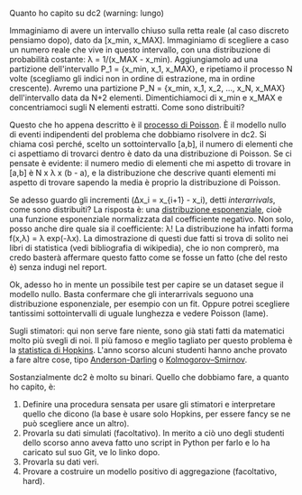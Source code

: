 Quanto ho capito su dc2 (warning: lungo)

Immaginiamo di avere un intervallo chiuso sulla retta reale (al caso discreto pensiamo dopo), dato da [x_min, x_MAX]. Immaginiamo di scegliere a caso un numero reale che vive in questo intervallo, con una distribuzione di probabilità costante: λ = 1/(x_MAX - x_min). Aggiungiamolo ad una partizione dell'intervallo P_1 = {x_min, x_1, x_MAX}, e ripetiamo il processo N volte (scegliamo gli indici non in ordine di estrazione, ma in ordine crescente). Avremo una partizione P_N = {x_min, x_1, x_2, ..., x_N, x_MAX} dell'intervallo data da N+2 elementi. Dimentichiamoci di x_min e x_MAX e concentriamoci sugli N elementi estratti. Come sono distribuiti?

Questo che ho appena descritto è il [processo di Poisson](https://en.wikipedia.org/wiki/Poisson_point_process). È il modello nullo di eventi indipendenti del problema che dobbiamo risolvere in dc2. Si chiama così perché, scelto un sottointervallo [a,b], il numero di elementi che ci aspettiamo di trovarci dentro è dato da una distribuzione di Poisson. Se ci pensate è evidente: il numero medio di elementi che mi aspetto di trovare in [a,b] è N x λ x (b - a), e la distribuzione che descrive quanti elementi mi aspetto di trovare sapendo la media è proprio la distribuzione di Poisson.

Se adesso guardo gli incrementi (Δx_i = x_{i+1} - x_i), detti _interarrivals_, come sono distribuiti? La risposta è: una [distribuzione esponenziale](https://en.wikipedia.org/wiki/Exponential_distribution), cioè una funzione esponenziale normalizzata dal coefficiente negativo. Non solo, posso anche dire quale sia il coefficiente: λ! La distribuzione ha infatti forma f(x,λ) = λ exp(-λx). La dimostrazione di questi due fatti si trova di solito nei libri di statistica (vedi bibliografia di wikipedia), che io non comprerò, ma credo basterà affermare questo fatto come se fosse un fatto (che del resto è) senza indugi nel report.

Ok, adesso ho in mente un possibile test per capire se un dataset segue il modello nullo. Basta confermare che gli interarrivals seguono una distribuzione esponenziale, per esempio con un fit. Oppure potrei scegliere tantissimi sottointervalli di uguale lunghezza e vedere Poisson (lame). 

Sugli stimatori: qui non serve fare niente, sono già stati fatti da matematici molto più svegli di noi. Il più famoso e meglio tagliato per questo problema è la [statistica di Hopkins](https://en.wikipedia.org/wiki/Hopkins_statistic). L'anno scorso alcuni studenti hanno anche provato a fare altre cose, tipo [Anderson-Darling](https://en.wikipedia.org/wiki/Anderson%E2%80%93Darling_test) o [Kolmogorov–Smirnov](https://en.wikipedia.org/wiki/Kolmogorov%E2%80%93Smirnov_test).

Sostanzialmente dc2 è molto su binari. Quello che dobbiamo fare, a quanto ho capito, è:

1. Definire una procedura sensata per usare gli stimatori e interpretare quello che dicono (la base è usare solo Hopkins, per essere fancy se ne può scegliere ance un altro). 
2. Provarla su dati simulati (facoltativo). In merito a ciò uno degli studenti dello scorso anno aveva fatto uno script in Python per farlo e lo ha caricato sul suo Git, ve lo linko dopo.
3. Provarla su dati veri.
4. Provare a costruire un modello positivo di aggregazione (facoltativo, hard).
